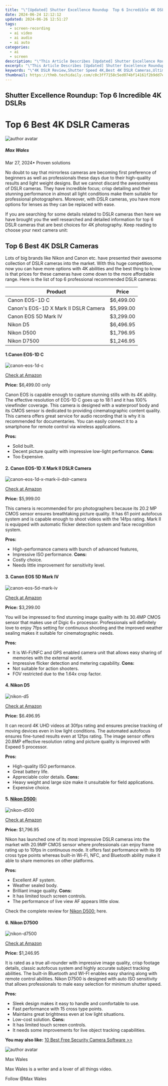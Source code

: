 ```yaml
---
title: "\"[Updated] Shutter Excellence Roundup  Top 6 Incredible 4K DSLRs for 2024\""
date: 2024-06-24 12:12:12
updated: 2024-06-26 12:51:27
tags: 
  - screen-recording
  - ai video
  - ai audio
  - ai auto
categories: 
  - ai
  - screen
description: "\"This Article Describes [Updated] Shutter Excellence Roundup: Top 6 Incredible 4K DSLRs for 2024\""
excerpt: "\"This Article Describes [Updated] Shutter Excellence Roundup: Top 6 Incredible 4K DSLRs for 2024\""
keywords: "\"4K DSLR Review,Shutter Speed 4K,Best 4K DSLR Cameras,Ultimate 4K DSLRs Roundup,Top 6 4K DSLRs,Excellent 4K Photography,Incredible High-Res DSLRs\""
thumbnail: https://thmb.techidaily.com/c0c3ff7158c5ed074bf14161f2b9dd7e6d6a38364c8a3f7d8b03f364961bda60.jpg
---
```


## Shutter Excellence Roundup: Top 6 Incredible 4K DSLRs

# Top 6 Best 4K DSLR Cameras

![author avatar](https://images.wondershare.com/filmora/article-images/max-wales-author.jpg)

##### Max Wales

 Mar 27, 2024• Proven solutions

 No doubt to say that mirrorless cameras are becoming first preference of beginners as well as professionals these days due to their high-quality results and light weight designs. But we cannot discard the awesomeness of DSLR cameras. They have incredible focus; crisp detailing and their stunning performance in almost all light conditions make them suitable for professional photographers. Moreover, with DSLR cameras, you have more options for lenses as they can be replaced with ease.

 If you are searching for some details related to DSLR cameras then here we have brought you the well researched and detailed information for top 6 DSLR cameras that are best choices for 4K photography. Keep reading to choose your next camera unit:

## Top 6 Best 4K DSLR Cameras

 Lots of big brands like Nikon and Canon etc. have presented their awesome collection of DSLR cameras into the market. With this huge competition, now you can have more options with 4K abilities and the best thing to know is that prices for these cameras have come down to the more affordable range. Here is the list of top 6 professional recommended DSLR cameras:

| Product                              | Price     |
| ------------------------------------ | --------- |
| Canon EOS-1D C                       | $6,499.00 |
| Canon's EOS-1D X Mark II DSLR Camera | $5,999.00 |
| Canon EOS 5D Mark IV                 | $3,299.00 |
| Nikon D5                             | $6,496.95 |
| Nikon D500                           | $1,796.95 |
| Nikon D7500                          | $1,246.95 |

#### 1.Canon EOS-1D C

![canon-eos-1d-c](https://images.wondershare.com/filmora/article-images/canon-eos-1d-c.jpg)

[Check at Amazon](https://www.amazon.com/gp/product/B00F5V0QGC/ref=as%5Fli%5Ftl?ie=UTF8&tag=vs-flora-20&camp=1789&creative=9325&linkCode=as2&creativeASIN=B00F5V0QGC&linkId=44223f79d34e89624de5e9df557f97b9
)

**Price:** $6,499.00 only

 Canon EOS is capable enough to capture stunning stills with its 4K ability. The effective resolution of EOS-1D C goes up to 18:1 and it has 100% viewfinder coverage. This camera is designed with a waterproof body and its CMOS sensor is dedicated to providing cinematographic content quality. This camera offers great service for audio recording that is why it is recommended for documentaries. You can easily connect it to a smartphone for remote control via wireless applications.

**Pros:**

* Solid built.
* Decent picture quality with impressive low-light performance.
**Cons:**
* Too Expensive.

#### 2. Canon EOS-1D X Mark II DSLR Camera

![canon-eos-1d-x-mark-ii-dslr-camera](https://images.wondershare.com/filmora/article-images/canon-eos-1d-x-mark-ii-dslr-camera.jpg)

[Check at Amazon](https://www.amazon.com/gp/product/B01B6OTTIM/ref=as%5Fli%5Ftl?ie=UTF8&tag=vs-flora-20&camp=1789&creative=9325&linkCode=as2&creativeASIN=B01B6OTTIM&linkId=e7e8c5f9d38641062342f4ab87a6844f
)

**Price:** $5,999.00

 This camera is recommended for pro photographers because its 20.2 MP CMOS sensor ensures breathtaking picture quality. It has 61 point autofocus system and is capable enough to shoot videos with the 14fps rating. Mark II is equipped with automatic flicker detection system and face recognition system.

**Pros:**

* High-performance camera with bunch of advanced features,
* Impressive ISO performance.
**Cons:**
* Costly choice.
* Needs little improvement for sensitivity level.

#### 3\.  Canon EOS 5D Mark IV

![canon-eos-5d-mark-iv](https://images.wondershare.com/filmora/article-images/canon-eos-5d-mark-iv.jpg)

[Check at Amazon](https://www.amazon.com/gp/product/B01KURGS9E/ref=as%5Fli%5Ftl?ie=UTF8&tag=vs-flora-20&camp=1789&creative=9325&linkCode=as2&creativeASIN=B01KURGS9E&linkId=54a8e9eebc9c9cf42aeb21a53b0b7208
)

**Price:** $3,299.00

 You will be impressed to find stunning image quality with its 30.4MP CMOS sensor that makes use of Digic 6+ processor. Professionals will definitely love to enjoy 7fps setting for continuous shooting and the improved weather sealing makes it suitable for cinematographic needs.

**Pros:**

* It is Wi-Fi/NFC and GPS enabled camera unit that allows easy sharing of memories with the external world.
* Impressive flicker detection and metering capability.
**Cons:**
* Not suitable for action shooters.
* FOV restricted due to the 1.64x crop factor.

#### 4\. Nikon D5

![nikon-d5](https://images.wondershare.com/filmora/article-images/nikon-d5.jpg)

[Check at Amazon](https://www.amazon.com/gp/product/B01A7Q0DVM/ref=as%5Fli%5Ftl?ie=UTF8&tag=vs-flora-20&camp=1789&creative=9325&linkCode=as2&creativeASIN=B01A7Q0DVM&linkId=1735fcb8b0c68c070368628cff33c3fc
)

**Price:** $6.496.95

 It can record 4K UHD videos at 30fps rating and ensures precise tracking of moving devices even in low light conditions. The automated autofocus ensures fine-tuned results even at 12fps rating. The image sensor offers 20.8MP effective resolution rating and picture quality is improved with Expeed 5 processor.

**Pros:**

* High-quality ISO performance.
* Great battery life.
* Appreciable color details.
**Cons:**
* Heavy weight and large size make it unsuitable for field applications.
* Expensive choice.

#### 5\. [Nikon D500:](https://tools.techidaily.com/wondershare/filmora/download/)

![nikon-d500](https://images.wondershare.com/filmora/article-images/nikon-d500.jpg)

[Check at Amazon](https://www.amazon.com/gp/product/B01A7Q0J3Y/ref=as%5Fli%5Ftl?ie=UTF8&tag=vs-flora-20&camp=1789&creative=9325&linkCode=as2&creativeASIN=B01A7Q0J3Y&linkId=810e5aec12dd1ae79d44622bd4fcdb0c
)

**Price:**  $1,796.95

 Nikon has launched one of its most impressive DSLR cameras into the market with 20.9MP CMOS sensor where professionals can enjoy frame rating up to 10fps in continuous mode. It offers fast performance with its 99 cross type points whereas built-in Wi-Fi, NFC, and Bluetooth ability make it able to share memories on other platforms.

**Pros:**

* Excellent AF system.
* Weather sealed body.
* Brilliant image quality.
**Cons:**
* It has limited touch screen controls.
* The performance of live view AF appears little slow.

 Check the complete review for [Nikon D500:](https://tools.techidaily.com/wondershare/filmora/download/) here.

#### 6\.  Nikon D7500

![nikon-d7500](https://images.wondershare.com/filmora/article-images/nikon-d7500.jpg)

[Check at Amazon](https://www.amazon.com/gp/product/B06Y5ZCFHX/ref=as%5Fli%5Ftl?ie=UTF8&tag=vs-flora-20&camp=1789&creative=9325&linkCode=as2&creativeASIN=B06Y5ZCFHX&linkId=a8806f9fa2c89ca55d0b1f0d0827a387
)

**Price:**  $1,246.95

 It is rated as a true all-rounder with impressive image quality, crisp footage details, classic autofocus system and highly accurate subject tracking abilities. The built-in Bluetooth and WI-FI enables easy sharing along with remote control abilities. Nikon D7500 is designed with auto ISO sensitivity that allows professionals to male easy selection for minimum shutter speed.

**Pros:**

* Sleek design makes it easy to handle and comfortable to use.
* Fast performance with 15 cross type points.
* Maintains great brightness even at low light situations.
* Low-cost solution.
**Cons:**
* It has limited touch screen controls.
* It needs some improvements for live object tracking capabilities.

**You may also like:** [10 Best Free Security Camera Software >>](https://tools.techidaily.com/wondershare/filmora/download/)

![author avatar](https://images.wondershare.com/filmora/article-images/max-wales-author.jpg)

Max Wales

Max Wales is a writer and a lover of all things video.

Follow @Max Wales


<ins class="adsbygoogle"
     style="display:block"
     data-ad-format="autorelaxed"
     data-ad-client="ca-pub-7571918770474297"
     data-ad-slot="1223367746"></ins>



<ins class="adsbygoogle"
     style="display:block"
     data-ad-client="ca-pub-7571918770474297"
     data-ad-slot="8358498916"
     data-ad-format="auto"
     data-full-width-responsive="true"></ins>

